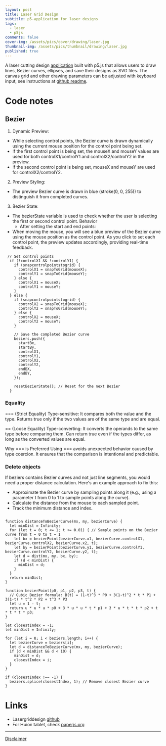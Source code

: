```yaml
---
layout: post
title: Laser Grid Design
subtitle: p5-application for laser designs
tags:
  - laser
  - p5js
comments: false
cover-img: /assets/pics/cover/drawing/laser.jpg
thumbnail-img: /assets/pics/thumbnail/drawing/laser.jpg
published: true
---
```


A laser cutting design [application](https://talonendm.github.io/lasergriddesign/) built with p5.js that allows users to draw lines, Bezier curves, ellipses, and save their designs as SVG files. The canvas grid and other drawing parameters can be adjusted with keyboard input, see instructions at [github readme](https://github.com/talonendm/lasergriddesign).

# Code notes

## Bezier

1. Dynamic Preview:

- While selecting control points, the Bezier curve is drawn dynamically using the current mouse position for the control point being set.
- If the first control point is being set, the mouseX and mouseY values are used for both controlX1/controlY1 and controlX2/controlY2 in the preview.
- If the second control point is being set, mouseX and mouseY are used for controlX2/controlY2.

2. Preview Styling:

- The preview Bezier curve is drawn in blue (stroke(0, 0, 255)) to distinguish it from completed curves.

3. Bezier State:

- The bezierState variable is used to check whether the user is selecting the first or second control point.
Behavior
  - After setting the start and end points:
- When moving the mouse, you will see a blue preview of the Bezier curve using the mouse position as the control point.
As you click to set each control point, the preview updates accordingly, providing real-time feedback.

~~~
 // Set control points
  if (!controlX1 && !controlY1) {
    if (snapcontrolpointstogrid) {
      controlX1 = snapToGrid(mouseX);
      controlY1 = snapToGrid(mouseY);
    } else {
      controlX1 = mouseX;
      controlY1 = mouseY;
    }
  } else {
    if (snapcontrolpointstogrid) {
      controlX2 = snapToGrid(mouseX);
      controlY2 = snapToGrid(mouseY);
    } else {
      controlX2 = mouseX;
      controlY2 = mouseY;
    }

    // Save the completed Bezier curve
    beziers.push({
      startBx,
      startBy,
      controlX1,
      controlY1,
      controlX2,
      controlY2,
      endBX,
      endBY,
    });

    resetBezierState(); // Reset for the next Bezier
  }
  ~~~

### Equality

=== (Strict Equality)
Type-sensitive: It compares both the value and the type.
Returns true only if the two values are of the same type and are equal.

== (Loose Equality)
Type-converting: It converts the operands to the same type before comparing them.
Can return true even if the types differ, as long as the converted values are equal.

Why === is Preferred
Using === avoids unexpected behavior caused by type coercion. It ensures that the comparison is intentional and predictable.

### Delete objects

If beziers contains Bezier curves and not just line segments, you would need a proper distance calculation. Here's an example approach to fix this:

- Approximate the Bezier curve by sampling points along it (e.g., using a parameter t from 0 to 1 to sample points along the curve).
- Calculate the distance from the mouse to each sampled point.
- Track the minimum distance and index.

~~~

function distanceToBezierCurve(mx, my, bezierCurve) {
  let minDist = Infinity;
  for (let t = 0; t <= 1; t += 0.01) { // Sample points on the Bezier curve from t = 0 to t = 1
    let bx = bezierPoint(bezierCurve.x1, bezierCurve.controlX1, bezierCurve.controlX2, bezierCurve.x2, t);
    let by = bezierPoint(bezierCurve.y1, bezierCurve.controlY1, bezierCurve.controlY2, bezierCurve.y2, t);
    let d = dist(mx, my, bx, by);
    if (d < minDist) {
      minDist = d;
    }
  }
  return minDist;
}

function bezierPoint(p0, p1, p2, p3, t) {
  // Cubic Bezier formula: B(t) = (1-t)^3 * P0 + 3(1-t)^2 * t * P1 + 3(1-t) * t^2 * P2 + t^3 * P3
  let u = 1 - t;
  return u * u * u * p0 + 3 * u * u * t * p1 + 3 * u * t * t * p2 + t * t * t * p3;
}

let closestIndex = -1;
let minDist = Infinity;

for (let i = 0; i < beziers.length; i++) {
  let bezierCurve = beziers[i];
  let d = distanceToBezierCurve(mx, my, bezierCurve);
  if (d < minDist && d < 10) {
    minDist = d;
    closestIndex = i;
  }
}

if (closestIndex !== -1) {
  beziers.splice(closestIndex, 1); // Remove closest Bezier curve
}

~~~



# Links

- Lasergriddesign [github](https://github.com/talonendm/lasergriddesign)
- For Huion tablet, check [paperjs.org](http://paperjs.org/examples/chain/)

---

[Disclaimer](https://talonendm.github.io/disclaimer)

